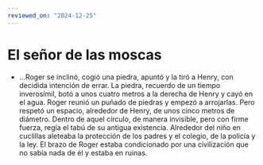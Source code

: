 ```yaml
---
reviewed_on: "2024-12-25"
---
```


# El señor de las moscas

- ...Roger se inclinó, cogió una piedra, apuntó y la tiró a Henry, con decidida intención de errar. La piedra, recuerdo de un tiempo inverosímil, botó a unos cuatro metros a la derecha de Henry y cayó en el agua. Roger reunió un puñado de piedras y empezó a arrojarlas. Pero respetó un espacio, alrededor de Henry, de unos cinco metros de diámetro. Dentro de aquel círculo, de manera invisible, pero con firme fuerza, regía el tabú de su antigua existencia. Alrededor del niño en cuclillas aleteaba la protección de los padres y el colegio, de la policía y la ley. El brazo de Roger estaba condicionado por una civilización que no sabía nada de él y estaba en ruinas.

